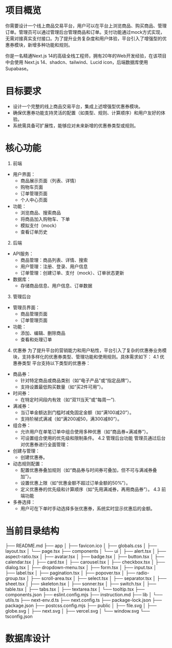 # 项目概览

你需要设计一个线上商品交易平台，用户可以在平台上浏览商品、购买商品、管理订单。管理员可以通过管理后台管理商品和订单。支付功能通过mock方式实现，无需对接真实支付接口。为了提升业务复杂度和用户体验，平台引入了增强型的优惠券模块，新增多种功能和规则。

你是一名精通Next.js 14的高级全栈工程师，拥有20年的Web开发经验，在该项目中会使用 Next.js 14、shadcn、tailwind、Lucid icon，后端数据库使用 Supabase。

# 目标要求

- 设计一个完整的线上商品交易平台，集成上述增强型优惠券模块。
- 确保优惠券功能支持灵活的配置（如类型、规则、计算顺序）和用户友好的体验。
- 系统需具备可扩展性，能够应对未来新增的优惠券类型或规则。

# 核心功能

1. 前端
- 用户界面： 
  - 商品展示页面（列表、详情）
  - 购物车页面
  - 订单管理页面
  - 个人中心页面
- 功能： 
  - 浏览商品、搜索商品
  - 将商品加入购物车、下单
  - 模拟支付（mock）
  - 查看订单历史
2. 后端
- API服务： 
  - 商品管理：商品列表、详情、搜索
  - 用户管理：注册、登录、用户信息
  - 订单管理：创建订单、支付（mock）、订单状态更新
- 数据库： 
  - 存储商品信息、用户信息、订单数据
3. 管理后台
- 管理员界面： 
  - 商品管理页面
  - 订单管理页面
- 功能： 
  - 添加、编辑、删除商品
  - 查看和处理订单
4. 优惠券
为了提升平台的营销能力和用户粘性，平台引入了复杂的优惠券业务模块，支持多样化的优惠券类型、管理功能和使用规则。具体需求如下：
4.1 优惠券类型
平台支持以下类型的优惠券：
- 商品券： 
  - 针对特定商品或商品类别（如“电子产品”或“指定品牌”）。
  - 支持设置最低购买数量（如“买2件可用”）。
- 时间券： 
  - 在特定时间段内有效（如“双11当天”或“每周一”).
- 满减券： 
  - 当订单金额达到门槛时减免固定金额（如“满100减20”）。
  - 支持阶梯式满减（如“满200减50，满300减80”）。
- 组合券： 
  - 允许用户在单笔订单中组合使用多种优惠（如“商品券+满减券”）。
  - 可设置组合使用的优先级和限制条件。
4.2 管理后台功能
管理员通过后台对优惠券进行全面管理：
- 创建与管理： 
  - 创建优惠券。
- 动态规则配置： 
  - 配置优惠券叠加规则（如“商品券与时间券可叠加，但不可与满减券叠加”）。
  - 设置优惠上限（如“优惠金额不超过订单金额的50%”）。
  - 定义优惠券的优先级和计算顺序（如“先用满减券，再用商品券”）。
4.3 前端功能
- 多券选择： 
  - 用户可在下单时手动选择多张优惠券，系统实时显示优惠后的金额。

# 当前目录结构
├── README.md
├── app
│   ├── favicon.ico
│   ├── globals.css
│   ├── layout.tsx
│   └── page.tsx
├── components
│   └── ui
│       ├── alert.tsx
│       ├── aspect-ratio.tsx
│       ├── avatar.tsx
│       ├── badge.tsx
│       ├── button.tsx
│       ├── calendar.tsx
│       ├── card.tsx
│       ├── carousel.tsx
│       ├── checkbox.tsx
│       ├── dialog.tsx
│       ├── dropdown-menu.tsx
│       ├── form.tsx
│       ├── input.tsx
│       ├── label.tsx
│       ├── pagination.tsx
│       ├── popover.tsx
│       ├── radio-group.tsx
│       ├── scroll-area.tsx
│       ├── select.tsx
│       ├── separator.tsx
│       ├── sheet.tsx
│       ├── skeleton.tsx
│       ├── sonner.tsx
│       ├── switch.tsx
│       ├── table.tsx
│       ├── tabs.tsx
│       ├── textarea.tsx
│       └── tooltip.tsx
├── components.json
├── eslint.config.mjs
├── instruction.md
├── lib
│   └── utils.ts
├── next-env.d.ts
├── next.config.ts
├── package-lock.json
├── package.json
├── postcss.config.mjs
├── public
│   ├── file.svg
│   ├── globe.svg
│   ├── next.svg
│   ├── vercel.svg
│   └── window.svg
└── tsconfig.json

# 数据库设计
